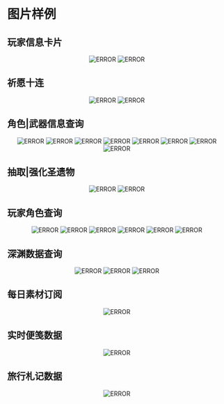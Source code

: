 # 图片样例

## 玩家信息卡片

<center class="half">
  <img src="/demo/genshin/card.png" alt="ERROR"/>
  <img src="/demo/genshin/user-base.png" alt="ERROR"/>
</center>

## 祈愿十连

<center class="half">
  <img src="/demo/genshin/wish-character.png" alt="ERROR"/>
  <img src="/demo/genshin/wish-weapon.png" alt="ERROR"/>
</center>

## 角色|武器信息查询

<center class="half">
  <img src="/demo/genshin/info-character-5.png" alt="ERROR"/>
  <img src="/demo/genshin/info-character-4.png" alt="ERROR"/>
  <img src="/demo/genshin/info-weapon-5.png" alt="ERROR"/>
  <img src="/demo/genshin/info-weapon-4.png" alt="ERROR"/>
  <img src="/demo/genshin/info-weapon-3.png" alt="ERROR"/>
  <img src="/demo/genshin/info-artifact-5.png" alt="ERROR"/>
  <img src="/demo/genshin/info-artifact-4.png" alt="ERROR"/>
  <img src="/demo/genshin/info-artifact-3.png" alt="ERROR"/>
</center>

## 抽取|强化圣遗物

<center class="half">
  <img src="/demo/genshin/art.png" alt="ERROR"/>
  <img src="/demo/genshin/imp.png" alt="ERROR"/>
</center>

## 玩家角色查询

<center class="half">
  <img src="/demo/genshin/char-anemo.png" alt="ERROR"/>
  <img src="/demo/genshin/char-geo.png" alt="ERROR"/>
  <img src="/demo/genshin/char-cyro.png" alt="ERROR"/>
  <img src="/demo/genshin/char-hydro.png" alt="ERROR"/>
  <img src="/demo/genshin/char-pyro.png" alt="ERROR"/>
  <img src="/demo/genshin/char-electro.png" alt="ERROR"/>
</center>

## 深渊数据查询

<center class="half">
  <img src="/demo/genshin/aby-overview.png" alt="ERROR"/>
  <img src="/demo/genshin/aby-floor.png" alt="ERROR"/>
  <img src="/demo/genshin/aby-single.png" alt="ERROR"/>
</center>

## 每日素材订阅

<center class="half">
  <img src="/demo/genshin/daily.png" alt="ERROR"/>
</center>

## 实时便笺数据

<center class="half">
  <img src="/demo/genshin/note.png" alt="ERROR"/>
</center>

## 旅行札记数据

<center class="half">
  <img src="/demo/genshin/led.png" alt="ERROR"/>
</center>